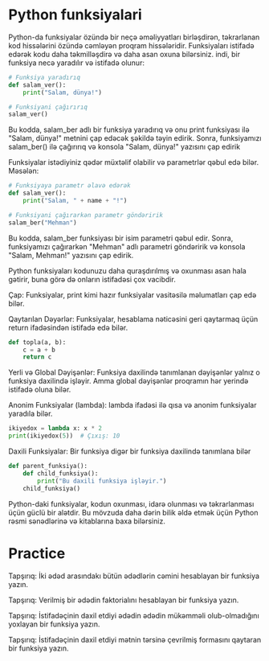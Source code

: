 # Python funksiyalari

Python-da funksiyalar özündə bir neçə əməliyyatları birləşdirən, təkrarlanan kod hissələrini
özündə cəmləyən proqram hissələridir.
Funksiyaları istifadə edərək kodu daha təkmilləşdirə və daha asan oxuna bilərsiniz.
indi, bir funksiya necə yaradılır və istifadə olunur:

```python
# Funksiya yaradırıq
def salam_ver():
    print("Salam, dünya!")

# Funksiyani çağırırıq
salam_ver()
```

Bu kodda, salam_ber adlı bir funksiya yaradırıq və onu print funksiyası ilə "Salam, dünya!" metnini çap edəcək şəkildə təyin edirik. Sonra, funksiyamızı salam_ber() ilə çağırırıq və konsola "Salam, dünya!" yazısını çap edirik

Funksiyalar istədiyiniz qədər müxtəlif olabilir və parametrlər qəbul edə bilər. Məsələn:

```python
# Funksiyaya parametr əlavə edərək
def salam_ver():
    print("Salam, " + name + "!")

# Funksiyani çağırarkən parametr göndəririk
salam_ber("Mehman")
```

Bu kodda, salam_ber funksiyası bir isim parametri qəbul edir. Sonra, funksiyamızı çağırarkən "Mehman" adlı parametri göndəririk və konsola "Salam, Mehman!" yazısını çap edirik.

Python funksiyaları kodunuzu daha quraşdırılmış və oxunması asan hala gətirir, buna görə də onların istifadəsi çox vacibdir.

Çap: Funksiyalar, print kimi hazır funksiyalar vasitəsilə məlumatları çap edə bilər.

Qaytarılan Dəyərlər: Funksiyalar, hesablama nəticəsini geri qaytarmaq üçün return ifadəsindən istifadə edə bilər.

```python
def topla(a, b):
    c = a + b
    return c
```

Yerli və Global Dəyişənlər: Funksiya daxilində tanımlanan dəyişənlər yalnız o funksiya daxilində işləyir. Amma global dəyişənlər proqramın hər yerində istifadə oluna bilər.

Anonim Funksiyalar (lambda): lambda ifadəsi ilə qısa və anonim funksiyalar yaradıla bilər.

```python
ikiyedox = lambda x: x * 2
print(ikiyedox(5))  # Çıxış: 10
```

Daxili Funksiyalar: Bir funksiya digər bir funksiya daxilində tanımlana bilər

```python
def parent_funksiya():
    def child_funksiya():
        print("Bu daxili funksiya işləyir.")
    child_funksiya()
```

Python-daki funksiyalar, kodun oxunması, idarə olunması və təkrarlanması üçün güclü bir alətdir. Bu mövzuda daha dərin bilik əldə etmək üçün Python rəsmi sənədlərinə və kitablarına baxa bilərsiniz.

# Practice

Tapşırıq: İki ədəd arasındakı bütün ədədlərin cəmini hesablayan bir funksiya yazın.

Tapşırıq: Verilmiş bir ədədin faktorialını hesablayan bir funksiya yazın.

Tapşırıq: İstifadəçinin daxil etdiyi ədədin ədədin mükəmməli olub-olmadığını yoxlayan bir funksiya yazın.

Tapşırıq: İstifadəçinin daxil etdiyi mətnin tərsinə çevrilmiş formasını qaytaran bir funksiya yazın.
